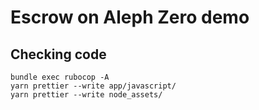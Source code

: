 # Escrow on Aleph Zero demo

## Checking code
```
bundle exec rubocop -A
yarn prettier --write app/javascript/
yarn prettier --write node_assets/
```